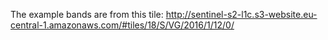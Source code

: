 The example bands are from this tile: http://sentinel-s2-l1c.s3-website.eu-central-1.amazonaws.com/#tiles/18/S/VG/2016/1/12/0/
